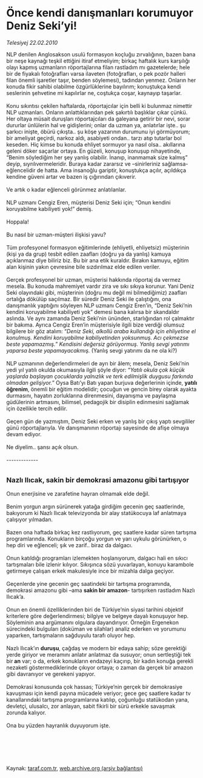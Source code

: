 # Önce kendi danışmanları korumuyor Deniz Seki’yi!

*Telesiyej 22.02.2010*

<div class="taraf_structure_2col_1zq">
<div class="margen_n">



 <p>NLP denilen Anglosakson usulü formasyon koçluğu zırvalığının, bazen bana bir neşe kaynağı teşkil ettiğini itiraf etmeliyim; birkaç haftalık kurs karşılığı olayı kapmış uzmanların röportajlarına filan rastladım mı gazetelerde; hele bir de fiyakalı fotoğrafları varsa ilaveten (fotoğrafları, o pek pozör halleri filan önemli işaretler taşır, benden söylemesi), tadından yenmez. Onların her konuda fikir sahibi olabilme özgürlüklerine bayılırım; konuştukça kendi seslerinin şehvetine mi kapılırlar ne, coştukça coşar, kaynayıp taşarlar. <br/><br/>Konu sıkıntısı çekilen haftalarda, röportajcılar için belli ki bulunmaz nimettir NLP uzmanları. Onların anlattıklarından pek şakırtılı başlıklar çıkar çünkü. Her oltaya müsait duruşları röportajcıları da galeyana getirir bir nevi, sorar dururlar ünlülerin hal ve gidişlerini; onlar da uzman ya, anlatırlar işte.. şu şarkıcı inişte, öbürü çıkışta.. şu köşe yazarının durumunu iyi görmüyorum; bir ameliyat geçirdi, narkoz aldı, asabiyeti ondan.. tarzı atıp tutarlar bol keseden. Hiç kimse bu konuda ehliyet sormuyor ya nasıl olsa.. akıllarına geleni döker saçarlar ortaya. En güzeli, konuşup konuşup nihayetinde, “Benim söylediğim her şey yanlış olabilir. İnanıp, inanmamak size kalmış” deyip, sıyrılıvermeleridir. Buraya kadar zararsız ve –sinirleriniz sağlamsa- eğlencelidir de hatta. Ama insanoğlu gariptir, konuştukça açılır, açıldıkça kendine güveni artar ve bazen iş çığırından çıkıverir. <br/><br/>Ve artık o kadar eğlenceli görünmez anlatılanlar. <br/><br/>NLP uzmanı Cengiz Eren, müşterisi Deniz Seki için; “Onun kendini koruyabilme kabiliyeti yok!” demiş. <br/><br/>Hoppala! <br/><br/>Bu nasıl bir uzman-müşteri ilişkisi yavu? <br/><br/>Tüm profesyonel formasyon eğitimlerinde (ehliyetli, ehliyetsiz) müşterinin (kişi ya da grup) tesbit edilen zaafları (doğru ya da yanlış) kamuya açıklanmaz diye biliriz biz. Bu bir ana etik kuraldır. Bırakın kamuyu, eğitim alan kişinin yakın çevresine bile sızdırılmaz elde edilen veriler. <br/><br/>Gerçek profesyonel bir uzman, müşterisi hakkında röportaj da vermez mesela. Bu konuda mahremiyet vardır zira ve sıkı sıkıya korunur. Yani Deniz Seki olayındaki gibi, müşterinin (doğru mu değil mi bilmediğimiz) zaafları ortalığa dökülüp saçılmaz. Bir süredir Deniz Seki ile çalıştığını, ona danışmanlık yaptığını söyleyen NLP uzmanı Cengiz Eren’in, “Deniz Seki’nin kendini koruyabilme kabiliyeti yok” demesi bana kalırsa bir skandaldır aslında. Ve aynı zamanda Deniz Seki’nin ününden, starlığından rol çalmaktır bir bakıma. Ayrıca Cengiz Eren’in müşterisiyle ilgili bize verdiği olumsuz bilgilere bir göz atalım: “<i>Deniz Seki, alkollü araba kullandığı için ehliyetine el konulmuş. Kendini koruyabilme kabiliyetinden yoksunmuş. Acı çekmezse beste yapamazmış.</i>”<i> Kendisini değersiz görüyormuş. Yanlış sevgi yatırımı yaparsa beste yapamayacakmış.</i> (Yanlış sevgi yatırımı da ne ola ki?) <br/><br/>NLP uzmanının değerlendirmeleri de ayrı bir âlem; mesela, Deniz Seki’nin yedi yıl yatılı okulda okumasıyla ilgili şöyle diyor: “<i>Yatılı okula çok küçük yaşlarda başlayan çocuklarda yalnızlık ve terk edilmişlik duygusu farkında olmadan gelişiyor.</i>” Oysa Batı’yı Batı yapan burjuva değerlerinin içinde, <b>yatılı öğrenim</b>, önemli bir eğitim modelidir; çocuğun ve gencin birey olarak ayakta durmasını, hayatın zorluklarına direnmesini, dayanışma ve paylaşma güdülerinin artmasını, bilimsel, pedagojik bir disiplin edinmesini sağlamak için özellikle tercih edilir. <br/><br/>Geçen gün de yazmıştım, Deniz Seki erken ve yanlış bir çıkış yaptı sevgililer günü röportajlarıyla. Ve danışmanının röportajı sayesinde de afişe olmaya devam ediyor. <br/><br/>Ne diyelim.. şansı açık olsun. <br/><br/>-------------<b></b> <br/><br/><br/><font size="4"><strong>Nazlı Ilıcak, sakin bir demokrasi amazonu gibi tartışıyor</strong></font> <br/><br/>Onun enerjisine ve zarafetine hayran olmamak elde değil. <br/><br/>Benim yorgun argın sürünerek yatağa girdiğim gecenin geç saatlerinde, bakıyorum ki Nazlı Ilıcak televizyonda bir alay statükocuya laf anlatmaya çalışıyor yılmadan. <br/><br/>Bazen ona haftada birkaç kez rastlıyorum, geç saatlere kadar süren tartışma programlarında. Konukların birçoğu yorgun ve yarı uykulu görünürken, o hep diri ve eğlenceli; şık ve zarif.. biraz da dalgacı. <br/><br/>Onun katıldığı programları izlemekten hoşlanıyorum, dalgacı hali en sıkıcı tartışmaları bile izlenir kılıyor. Sıkışınca sözü yuvarlayan, konuyu karambole getirmeye çalışan erkek makulesiyle ince bir mizahla dalga geçiyor. <br/><br/>Geçenlerde yine gecenin geç saatindeki bir tartışma programında, demokrasi amazonu gibi –ama <b>sakin bir amazon</b>- tartışırken rastladım Nazlı Ilıcak’a. <br/><br/>Onun en önemli özelliklerinden biri de Türkiye’nin siyasi tarihini objektif kriterlere göre değerlendirmesi; bilgiye ve belgeye dayalı konuşuyor hep. Söyleminin ana argümanını olgulara dayandırıyor. Örneğin Ergenekon sürecindeki bulguları (doküman ve silahlar) analiz ederken ve yorumunu yaparken, tartışmaların sağduyulu tarafı oluyor hep. <br/><br/>Nazlı Ilıcak’ın <b>duruşu</b>, çağdaş ve modern bir edaya sahip; söze gerektiği yerde giriyor ve meramını anlatır anlatmaz da susuyor; onun sertleştiği tek bir<b> an</b> var; o da, erkek konukların endazeyi kaçırıp, bir kadın konuğa gerekli nezaketi göstermediklerinde çıkıyor ortaya; o zaman da gerçek bir amazon gibi davranıyor ve gerekeni yapıyor. <br/><br/>Demokrasi konusunda çok hassas; Türkiye’nin gerçek bir demokrasiye kavuşması için kendi payına mücadele veriyor; gece geç saatlere kadar tv kanallarındaki tartışma programlarına katılıp, çoğunluğu statükodan yana, devletçi, ulusalcı, zor anlayan, sabit fikirli bir sürü erkekle savaşmak zorunda kalıyor. <br/><br/>Ona bu yüzden hayranlık duyuyorum işte.</p>
<br/>
<br/>
<br/>



<br/>


<div id="taraf_not">
</div>

</div>


</div>

Kaynak: [taraf.com.tr](http://taraf.com.tr:80/makale/10182.htm), [web.archive.org (arşiv bağlantısı)](http://web.archive.org/web/20100302075012/http://taraf.com.tr:80/makale/10182.htm)
